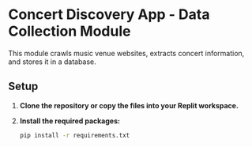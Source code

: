 # Concert Discovery App - Data Collection Module

This module crawls music venue websites, extracts concert information, and stores it in a database.

## Setup

1. **Clone the repository or copy the files into your Replit workspace.**

2. **Install the required packages:**

   ```bash
   pip install -r requirements.txt
